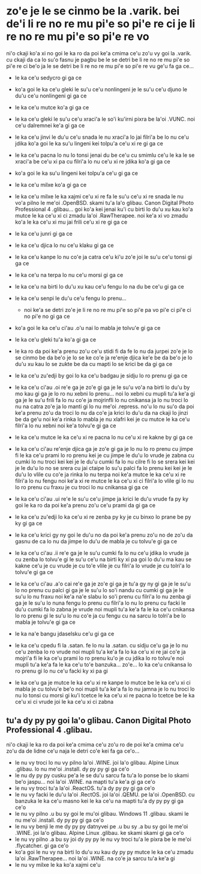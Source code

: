 zo'e je le se cinmo be la .varik. bei de'i li re no re mu pi'e so pi'e re ci je li re no re mu pi'e so pi'e re vo
=================================================================================================================

ni'o ckaji ko'a xi no goi le ka ro da poi ke'a cmima ce'u zo'u vy goi la .varik. cu ckaji da ca lo su'o fasnu je pagbu be le se detri be li re no re mu pi'e so pi'e re ci be'o ja le se detri be li re no re mu pi'e so pi'e re vu ge'u fa ga ce...

* le ka ce'u sedycro gi ga ce
* ko'a goi le ka ce'u gleki le su'u ce'u nonlingeni je le su'u ce'u djuno le du'u ce'u nonlingeni gi ga ce
* le ka ce'u mutce ko'a gi ga ce
* le ka ce'u gleki le su'u ce'u xraci'a le so'i ku'irni pixra be la'oi .VUNC. noi ce'u dalremnei ke'a gi ga ce
* le ka ce'u jinvi le du'u ce'u snada le nu xraci'a lo jai filri'a be lo nu ce'u jdika ko'a goi le ka su'u lingeni kei tolpu'a ce'u xi re gi ga ce
* le ka ce'u pacna lo nu lo tonsi jenai du be ce'u cu smimlu ce'u le ka le se xraci'a be ce'u xi pa cu filri'a lo nu ce'u xi re jdika ko'a gi ga ce
* ko'a goi le ka su'u lingeni kei tolpu'a ce'u gi ga ce
* le ka ce'u milxe ko'a gi ga ce
* le ka ce'u milxe le ka xajmi ce'u xi re fa le su'u ce'u xi re snada le nu vo'a pilno le me'oi .OpenBSD. skami tu'a la'o glibau. Canon Digital Photo Professional 4 .glibau... goi ko'a kei jenai ku'i cu birti lo du'u xu kau ko'a mutce le ka ce'u xi ci zmadu la'oi .RawTherapee. noi ke'a xi vo zmadu ko'a le ka ce'u xi mu jai frili ce'u xi re gi ga ce
* le ka ce'u junri gi ga ce
* le ka ce'u djica lo nu ce'u klaku gi ga ce
* le ka ce'u kanpe lo nu co'e ja catra ce'u ki'u zo'e joi le su'u ce'u tonsi gi ga ce
* le ka ce'u na terpa lo nu ce'u morsi gi ga ce
* le ka ce'u na birti lo du'u xu kau ce'u fengu lo na du be ce'u gi ga ce
* le ka ce'u senpi le du'u ce'u fengu lo prenu...

  * noi ke'a se detri zo'e je li re no re mu pi'e so pi'e pa vo pi'e ci pi'e ci no pi'e no gi ga ce

* ko'a goi le ka ce'u ci'au .o'u nai lo mabla je tolvu'e gi ga ce
* le ka ce'u gleki tu'a ko'a gi ga ce
* le ka ro da poi ke'a prenu zo'u ce'u stidi fi da fe lo nu da jurpei zo'e je lo se cinmo be da be'o je lo se ke co'e ja re'enje djica ke'e be da be'o je lo du'u xu kau lo se zukte be da cu mapti lo se krici be da gi ga ce
* le ka ce'u zu'edji by goi lo ka ce'u badgau je sidju lo ro prenu gi ga ce
* le ka ce'u ci'au .oi re'e ga je zo'e gi ga je le su'u vo'a na birti lo du'u by mo kau gi ga je lo ro nu xebni lo prenu... noi lo xebni cu mupli tu'a ke'a gi ga je le su'u frili fa lo nu co'e ja mojrinfli lo nu cnikansa ja lo nu troci lo nu na catra zo'e ja lo manti gi lo nu me'oi .repress. no'u lo nu su'o da poi ke'a prenu zo'u da troci lo nu da co'e ja krici lo du'u da na ckaji lo jinzi be da ge'u noi ke'a rinka lo mabla je nu xlafri kei je cu mutce le ka ce'u filri'a lo nu xebni noi ke'a tolvu'e gi ga ce
* le ka ce'u mutce le ka ce'u xi re pacna lo nu ce'u xi re kakne by gi ga ce
* le ka ce'u ci'au re'enje djica ga je zo'e gi ga je lo nu lo ro prenu cu jimpe fi le ka ce'u prami lo ro prenu kei je cu jimpe le du'u lo vrude je zabna cu cumki lo nu troci kei kei je le du'u cumki fa lo nu cilre fi lo se srera kei kei je le du'u lo no se srera cu jai ctaipe lo su'u palci fa lo prenu kei kei je le du'u lo vlile cu co'e ja rinka lo nu terpa noi ke'a mutce le ka ce'u xi re filri'a lo nu fengu noi ke'a xi re mutce le ka ce'u xi ci filri'a lo vlile gi lo nu lo ro prenu cu fraxu je cu troci lo nu cnikansa gi ga ce
* le ka ce'u ci'au .ui re'e le su'u ce'u jimpe ja krici le du'u vrude fa py ky goi le ka ro da poi ke'a prenu zo'u ce'u prami da gi ga ce
* le ka ce'u zu'edji lo ka ce'u xi re zenba py ky je cu binxo lo prane be py ky gi ga ce
* le ka ce'u krici gy ny goi le du'u no da poi ke'a prenu zo'u no de zo'u da gasnu de ca lo nu da jimpe lo du'u de mabla je cu tolvu'e gi ga ce
* le ka ce'u ci'au .ii re'e ga je le su'u cumki fa lo nu ce'u jdika lo vrude ja cu zenba lo tolvu'e gi le su'u ce'u na birti ky xi pa goi lo du'u ma kau se kakne ce'u je cu vrude je cu to'e vlile je cu filri'a lo vrude je cu tolri'a lo tolvu'e gi ga ce
* le ka ce'u ci'au .a'o cai re'e ga je zo'e gi ga je tu'a gy ny gi ga je le su'u lo no prenu cu palci gi ga je le su'u lo so'i nandu cu cumki gi ga je le su'u lo nu fraxu noi ke'a na'e slabu lo so'i prenu cu filri'a lo nu zenba gi ga je le su'u lo nuna fengu lo prenu cu filri'a lo nu lo prenu cu facki le du'u cumki fa lo zabna je vrude noi mupli tu'a ke'a fa le ka ce'u cnikansa lo ro prenu gi le su'u lo nu co'e ja cu fengu cu na sarcu lo tolri'a be lo mabla je tolvu'e gi ga ce
* le ka na'e bangu jdaselsku ce'u gi ga ce
* le ka ce'u cpedu fi la .satan. fe lo nu la .satan. cu sidju ce'u ga je lo nu ce'u zenba lo ro vrude noi mupli tu'a ke'a fa lo ka ce'u xi re jai co'e ja mojri'a fi le ka ce'u prami lo ro prenu ku'o je cu jdika lo ro tolvu'e noi mupli tu'a ke'a fa le ka ce'u to'e banzuka... zo'e... lo ka ce'u cnikansa lo ro prenu gi lo nu ce'u facki ky xi pa gi
* le ka ce'u ga je mutce le ka ce'u xi re kanpe lo mutce be le ka ce'u xi ci mabla je cu tolvu'e be'o noi mupli tu'a ke'a fa lo nu jamna je lo nu troci lo nu lo tonsi cu morsi gi ku'i tcetce le ka ce'u xi re pacna lo tcetce be le ka ce'u xi ci vrude joi le ka ce'u xi ci zabna

## tu'a dy py py goi la'o glibau. Canon Digital Photo Professional 4 .glibau.
ni'o ckaji le ka ro da poi ke'a cmima ce'u zo'u ro de poi ke'a cmima ce'u zo'u da de lidne ce'u naja le detri co'e kei fa ga ce'o...

* le nu vy troci lo nu vy pilno la'oi .WINE. joi la'o glibau. Alpine Linux .glibau. lo nu me'oi .install. dy py py gi ga ce'o
* le nu dy py py cusku pe'a le se du'u sarcu fa tu'a lo ponse be lo skami be'o jaspu... noi la'oi .WINE. na mapti tu'a ke'a gi ga ce'o
* le nu vy troci tu'a la'oi .ReactOS. tu'a dy py py gi ga ce'o
* le nu vy facki le du'u la'oi .RectOS. joi la'oi .QEMU. pe la'oi .OpenBSD. cu banzuka le ka ce'u masno kei le ka ce'u na mapti tu'a dy py py gi ga ce'o
* le nu vy pilno .u bu sy goi le mu'oi glibau. Windows 11 .glibau. skami le nu me'oi .install. dy py py gi ga ce'o
* le nu vy benji le me dy py py datnyvei pe .u bu sy .a bu sy goi le me'oi .WINE. joi la'o glibau. Alpine Linux .glibau. ke skami skami gi ga ce'o
* le nu vy pilno .a bu sy joi dy py py le nu vy troci tu'a le pixra be le me'oi .flycatcher. gi ga ce'o
* ko'a goi le nu vy na birti lo du'u xu kau dy py py mutce le ka ce'u zmadu la'oi .RawTherapee... noi la'oi .WINE. na co'e ja sarcu tu'a ke'a gi
* le nu vy milxe le ka ko'a xajmi ce'u
